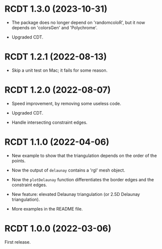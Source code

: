 # RCDT 1.3.0 (2023-10-31)

* The package does no longer depend on 'randomcoloR', but it now depends on 
'colorsGen' and 'Polychrome'.

* Upgraded CDT.


# RCDT 1.2.1 (2022-08-13)

* Skip a unit test on Mac; it fails for some reason. 


# RCDT 1.2.0 (2022-08-07)

* Speed improvement, by removing some useless code. 

* Upgraded CDT.

* Handle intersecting constraint edges.


# RCDT 1.1.0 (2022-04-06)

* New example to show that the triangulation depends on the order of the points.

* Now the output of `delaunay` contains a 'rgl' mesh object.

* Now the `plotDelaunay` function differentiates the border edges and the 
constraint edges.

* New feature: elevated Delaunay triangulation (or 2.5D Delaunay triangulation).

* More examples in the README file.


# RCDT 1.0.0 (2022-03-06)

First release.

